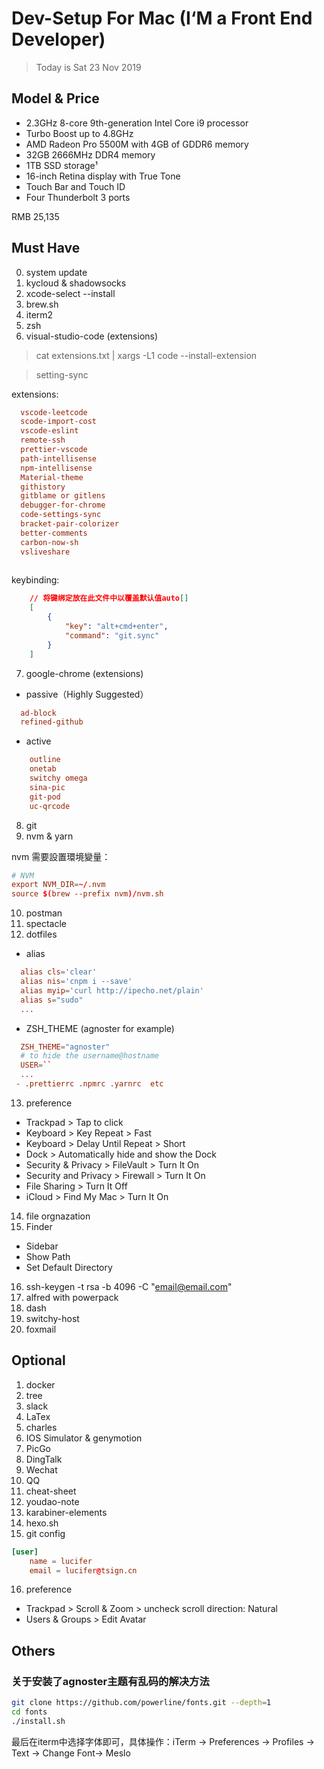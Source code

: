 # Dev-Setup For Mac (I‘M a Front End Developer)

> Today is Sat 23 Nov 2019

## Model & Price

- 2.3GHz 8-core 9th-generation Intel Core i9 processor
- Turbo Boost up to 4.8GHz
- AMD Radeon Pro 5500M with 4GB of GDDR6 memory
- 32GB 2666MHz DDR4 memory
- 1TB SSD storage¹
- 16-inch Retina display with True Tone
- Touch Bar and Touch ID
- Four Thunderbolt 3 ports


RMB 25,135

## Must Have

0. system update
1. kycloud & shadowsocks
2. xcode-select --install
3. brew.sh
4. iterm2
5. zsh
6. visual-studio-code (extensions)

  > cat extensions.txt | xargs -L1 code --install-extension
  
  
  > setting-sync
  
extensions:
```conf
  vscode-leetcode
  scode-import-cost
  vscode-eslint
  remote-ssh
  prettier-vscode
  path-intellisense
  npm-intellisense
  Material-theme
  githistory
  gitblame or gitlens
  debugger-for-chrome
  code-settings-sync
  bracket-pair-colorizer
  better-comments
  carbon-now-sh
  vsliveshare
  
```
  
  
keybinding:
```json
    // 将键绑定放在此文件中以覆盖默认值auto[]
    [
        {
            "key": "alt+cmd+enter",
            "command": "git.sync"
        }
    ]
```

7. google-chrome (extensions)
  
- passive（Highly Suggested）
```conf
  ad-block
  refined-github
```
  
- active
```conf
    outline
    onetab
    switchy omega
    sina-pic
    git-pod
    uc-qrcode
```
8. git
9. nvm  & yarn

nvm 需要設置環境變量：
```conf
# NVM
export NVM_DIR=~/.nvm
source $(brew --prefix nvm)/nvm.sh
```
10. postman
11. spectacle
12. dotfiles
 - alias 
```conf
  alias cls='clear'
  alias nis='cnpm i --save'
  alias myip='curl http://ipecho.net/plain'
  alias s="sudo"
  ...
```
 - ZSH_THEME (agnoster for example)
 
 
```conf
  ZSH_THEME="agnoster"
  # to hide the username@hostname
  USER=``
  ...
 - .prettierrc .npmrc .yarnrc  etc
```
13. preference

- Trackpad > Tap to click
- Keyboard > Key Repeat > Fast
- Keyboard > Delay Until Repeat > Short
- Dock > Automatically hide and show the Dock
- Security & Privacy > FileVault > Turn It On
- Security and Privacy > Firewall > Turn It On 
- File Sharing > Turn It Off
- iCloud > Find My Mac > Turn It On
14. file orgnazation
15. Finder
  - Sidebar
  - Show Path
  - Set Default Directory
16. ssh-keygen -t rsa -b 4096 -C "email@email.com"
17. alfred with powerpack
18. dash
19. switchy-host
20. foxmail

## Optional

1. docker
2. tree
3. slack
4. LaTex
5. charles
6. IOS Simulator & genymotion
7. PicGo
8. DingTalk
9. Wechat
10. QQ
11. cheat-sheet
12. youdao-note
13. karabiner-elements
14. hexo.sh
15. git config
```conf
[user]
	name = lucifer
	email = lucifer@tsign.cn

```
16. preference

- Trackpad > Scroll & Zoom > uncheck scroll direction: Natural
- Users & Groups > Edit Avatar

## Others

### 关于安装了agnoster主题有乱码的解决方法
```bash
git clone https://github.com/powerline/fonts.git --depth=1
cd fonts 
./install.sh
```
最后在iterm中选择字体即可，具体操作：iTerm → Preferences → Profiles → Text → Change Font→ Meslo
